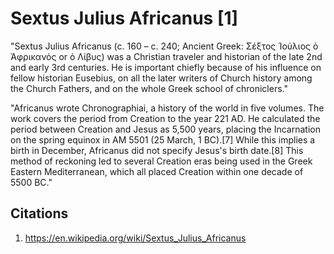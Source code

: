 # Sextus Julius Africanus [1]

"Sextus Julius Africanus (c. 160 – c. 240; Ancient Greek: Σέξτος Ἰούλιος ὁ Ἀφρικανός or ὁ Λίβυς) was a Christian traveler and historian of the late 2nd and early 3rd centuries. He is important chiefly because of his influence on fellow historian Eusebius, on all the later writers of Church history among the Church Fathers, and on the whole Greek school of chroniclers."

"Africanus wrote Chronographiai, a history of the world in five volumes. The work covers the period from Creation to the year 221 AD. He calculated the period between Creation and Jesus as 5,500 years, placing the Incarnation on the spring equinox in AM 5501 (25 March, 1 BC).[7] While this implies a birth in December, Africanus did not specify Jesus's birth date.[8] This method of reckoning led to several Creation eras being used in the Greek Eastern Mediterranean, which all placed Creation within one decade of 5500 BC."

## Citations

1. https://en.wikipedia.org/wiki/Sextus_Julius_Africanus